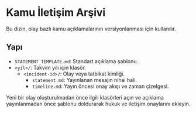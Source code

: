 # Kamu İletişim Arşivi

Bu dizin, olay bazlı kamu açıklamalarının versiyonlanması için kullanılır.

## Yapı
- `STATEMENT_TEMPLATE.md`: Standart açıklama şablonu.
- `<yil>/`: Takvim yılı için klasör.
  - `<incident-id>/`: Olay veya tatbikat kimliği.
    - `statement.md`: Yayınlanan mesajın nihai hali.
    - `timeline.md`: Yayın öncesi onay akışı ve zaman çizelgesi.

Yeni bir olay oluşturulmadan önce ilgili klasörleri açın ve açıklama yayınlanmadan önce şablonu doldurarak hukuk ve iletişim onaylarını ekleyin.
